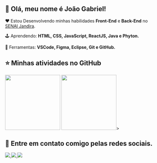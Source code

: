 ## 👋 Olá, meu nome é <strong>João Gabriel!</strong>

<p align="left"> 
  ❤️ Estou Desenvolvendo minhas habilidades <strong> Front-End</strong> e <strong> Back-End</strong> no <a href="https://jandira.sp.senai.br/">SENAI Jandira</a>.
</p>

<p align="left">
  🕹️ Aprendendo: <strong>HTML, CSS, JavaScript, ReactJS, Java e Phyton.</strong>
</p>

<p align="left">
  💼 Ferramentas: <strong>VSCode, Figma, Eclipse, Git e GitHub.</strong>
</p>
  
  ## ⭐ Minhas atividades no GitHub
  
  <div
  <a href="https://github.com/JoaoGabriel0908">
  <img height="180em" src="https://github-readme-stats.vercel.app/api?username=joaogabriel0908&show_icons=true&theme=dracula&include_all_commits=true&count_private=true"/>
  <img height="180em" src="https://github-readme-stats.vercel.app/api/top-langs/?username=joaogabriel0908&layout=compact&langs_count=7&theme=dracula"/>>
</div>


 
## 📱 Entre em contato comigo pelas redes sociais.
 

<p align="left">
  <a href="https://www.instagram.com/joaoflor0/" alt="Instagram">
    <img src="https://img.shields.io/badge/-Instagram-1C1C1C?style=for-the-badge&logo=Instagram&logoColor=00FFFF&link=https://www.instagram.com/joaoflor0"/>
  </a>
   <a href = "mailto: joaogabrielc700@gmail.com"><img src="https://img.shields.io/badge/-Gmail-%23333?style=for-the-badge&logo=gmail&logoColor=white" target="_blank">
   </a>
  <a href="https://www.linkedin.com/in/jo%C3%A3o-gabriel0908/" alt="Linkedin">
    <img src="https://img.shields.io/badge/-Linkedin-1C1C1C?style=for-the-badge&logo=Linkedin&logoColor=00FFFF&link=www.linkedin.com/in/joão-gabriel0908"/>
  </a>
  
